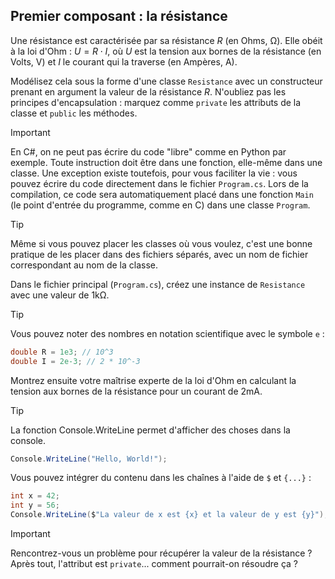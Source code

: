 ## Premier composant : la résistance

Une résistance est caractérisée par sa résistance $R$ (en Ohms, $\mathrm{\Omega}$). Elle obéit à la loi d'Ohm : $U = R \cdot I$, où $U$ est la tension aux bornes de la résistance (en Volts, $\mathrm{V}$) et $I$ le courant qui la traverse (en Ampères, $\mathrm{A}$).

Modélisez cela sous la forme d'une classe `Resistance` avec un constructeur prenant en argument la valeur de la résistance $R$. N'oubliez pas les principes d'encapsulation : marquez comme `private` les attributs de la classe et `public` les méthodes.

> [!IMPORTANT]
> En C#, on ne peut pas écrire du code "libre" comme en Python par exemple. Toute instruction doit être dans une fonction, elle-même dans une classe.
> Une exception existe toutefois, pour vous faciliter la vie : vous pouvez écrire du code directement dans le fichier `Program.cs`. Lors de la compilation, ce code sera automatiquement placé dans une fonction `Main` (le point d'entrée du programme, comme en C) dans une classe `Program`.

> [!TIP]
> Même si vous pouvez placer les classes où vous voulez, c'est une bonne pratique de les placer dans des fichiers séparés, avec un nom de fichier correspondant au nom de la classe.

Dans le fichier principal (`Program.cs`), créez une instance de `Resistance` avec une valeur de $1 \mathrm{k\Omega}$.

> [!TIP]
> Vous pouvez noter des nombres en notation scientifique avec le symbole `e` :
> ```csharp
> double R = 1e3; // 10^3
> double I = 2e-3; // 2 * 10^-3

Montrez ensuite votre maîtrise experte de la loi d'Ohm en calculant la tension aux bornes de la résistance pour un courant de $2 \mathrm{mA}$.

> [!TIP]
> La fonction Console.WriteLine permet d'afficher des choses dans la console. 
> ```csharp
> Console.WriteLine("Hello, World!");
> ```
> Vous pouvez intégrer du contenu dans les chaînes à l'aide de `$` et `{...}` :
> ```csharp
> int x = 42;
> int y = 56;
> Console.WriteLine($"La valeur de x est {x} et la valeur de y est {y}");

> [!IMPORTANT]
> Rencontrez-vous un problème pour récupérer la valeur de la résistance ? Après tout, l'attribut est `private`... comment pourrait-on résoudre ça ?